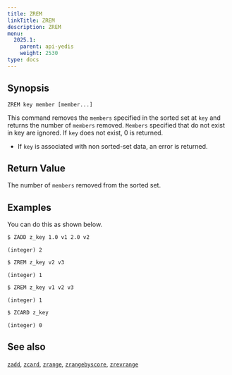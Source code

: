 ```yaml
---
title: ZREM
linkTitle: ZREM
description: ZREM
menu:
  2025.1:
    parent: api-yedis
    weight: 2530
type: docs
---
```


## Synopsis

`ZREM key member [member...]`

This command removes the `members` specified in the sorted set at `key` and returns the number of `members` removed.
`Members` specified that do not exist in key are ignored. If `key` does not exist, 0 is returned.

- If `key` is associated with non sorted-set data, an error is returned.

## Return Value

The number of `members` removed from the sorted set.

## Examples

You can do this as shown below.

```sh
$ ZADD z_key 1.0 v1 2.0 v2
```

```
(integer) 2
```

```sh
$ ZREM z_key v2 v3
```

```
(integer) 1
```

```sh
$ ZREM z_key v1 v2 v3
```

```
(integer) 1
```

```sh
$ ZCARD z_key
```

```
(integer) 0
```

## See also

[`zadd`](../zadd/), [`zcard`](../zcard/), [`zrange`](../zrange/), [`zrangebyscore`](../zrangebyscore/), [`zrevrange`](../zrevrange)
